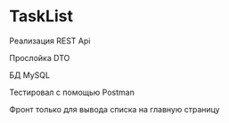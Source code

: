# TaskList

Реализация REST Api

Прослойка DTO

БД MySQL

Тестировал с помощью Postman

Фронт только для вывода списка на главную страницу
